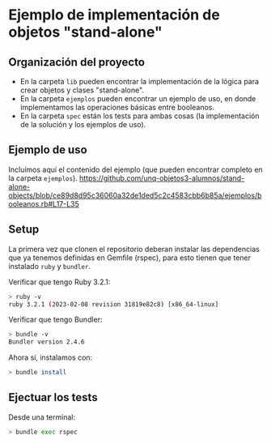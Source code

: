 # Ejemplo de implementación de objetos "stand-alone"

## Organización del proyecto
- En la carpeta `lib` pueden encontrar la implementación de la lógica para crear objetos y clases "stand-alone".
- En la carpeta `ejemplos` pueden encontrar un ejemplo de uso, en donde implementamos las operaciones básicas entre booleanos.
- En la carpeta `spec` están los tests para ambas cosas (la implementación de la solución y los ejemplos de uso).

## Ejemplo de uso
Incluímos aquí el contenido del ejemplo (que pueden encontrar completo en la carpeta `ejemplos`).
https://github.com/unq-objetos3-alumnos/stand-alone-objects/blob/ce89d8d95c36060a32de1ded5c2c4583cbb6b85a/ejemplos/booleanos.rb#L17-L35

## Setup

La primera vez que clonen el repositorio deberan instalar las dependencias que ya tenemos definidas en Gemfile (rspec), para esto tienen que tener instalado `ruby` y `bundler`.

Verificar que tengo Ruby 3.2.1:

```bash
> ruby -v
ruby 3.2.1 (2023-02-08 revision 31819e82c8) [x86_64-linux]
```

Verificar que tengo Bundler:

```bash
> bundle -v
Bundler version 2.4.6
```

Ahora sí, instalamos con:

```bash
> bundle install
```

## Ejectuar los tests

Desde una terminal:

```bash
> bundle exec rspec
```
